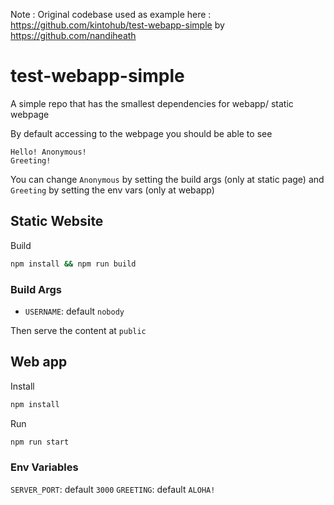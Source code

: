 Note : Original codebase used as example here : https://github.com/kintohub/test-webapp-simple by https://github.com/nandiheath

# test-webapp-simple

A simple repo that has the smallest dependencies for webapp/ static webpage

By default accessing to the webpage you should be able to see

```text
Hello! Anonymous!
Greeting!
```

You can change `Anonymous` by setting the build args (only at static page)
and `Greeting` by setting the env vars (only at webapp)

## Static Website

Build

```bash
npm install && npm run build
```

### Build Args

- `USERNAME`: default `nobody`

Then serve the content at `public`

## Web app

Install

```bash
npm install
```

Run

```bash
npm run start
```

### Env Variables

`SERVER_PORT`: default `3000`
`GREETING`: default `ALOHA!`
